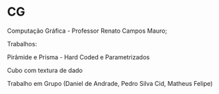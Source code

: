 # CG
Computação Gráfica - Professor Renato Campos Mauro; 

Trabalhos:

Pirâmide e Prisma - Hard Coded e Parametrizados

Cubo com textura de dado

Trabalho em Grupo (Daniel de Andrade, Pedro Silva Cid, Matheus Felipe)
